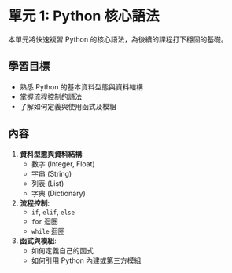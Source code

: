 # 單元 1: Python 核心語法

本單元將快速複習 Python 的核心語法，為後續的課程打下穩固的基礎。

## 學習目標

- 熟悉 Python 的基本資料型態與資料結構
- 掌握流程控制的語法
- 了解如何定義與使用函式及模組

## 內容

1. **資料型態與資料結構**:
    - 數字 (Integer, Float)
    - 字串 (String)
    - 列表 (List)
    - 字典 (Dictionary)
2. **流程控制**:
    - `if`, `elif`, `else`
    - `for` 迴圈
    - `while` 迴圈
3. **函式與模組**:
    - 如何定義自己的函式
    - 如何引用 Python 內建或第三方模組
